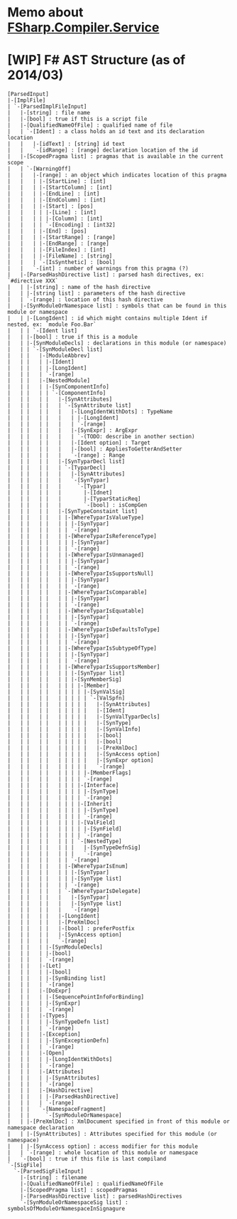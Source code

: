 # Memo about [FSharp.Compiler.Service](https://github.com/fsharp/FSharp.Compiler.Service)

# [WIP] F# AST Structure (as of 2014/03)

    [ParsedInput]
    |-[ImplFile]
    | `-[ParsedImplFileInput]
    |   |-[string] : file name
    |   |-[bool] : true if this is a script file
    |   |-[QualifiedNameOfFile] : qualified name of file
    |   | `-[Ident] : a class holds an id text and its declaration location
    |   |   |-[idText] : [string] id text
    |   |   `-[idRange] : [range] declaration location of the id
    |   |-[ScopedPragma list] : pragmas that is available in the current scope
    |   | `-[WarningOff]
    |   |   |-[range] : an object which indicates location of this pragma
    |   |   | |-[StartLine] : [int]
    |   |   | |-[StartColumn] : [int]
    |   |   | |-[EndLine] : [int]
    |   |   | |-[EndColumn] : [int]
    |   |   | |-[Start] : [pos]
    |   |   | | |-[Line] : [int]
    |   |   | | |-[Column] : [int]
    |   |   | | `-[Encoding] : [int32]
    |   |   | |-[End] : [pos]
    |   |   | |-[StartRange] : [range]
    |   |   | |-[EndRange] : [range]
    |   |   | |-[FileIndex] : [int]
    |   |   | |-[FileName] : [string]
    |   |   | `-[IsSynthetic] : [bool]
    |   |   `-[int] : number of warnings from this pragma (?)
    |   |-[ParsedHashDirective list] : parsed hash directives, ex: `#directive XXX`
    |   | |-[string] : name of the hash directive
    |   | |-[string list] : parameters of the hash directive
    |   | `-[range] : location of this hash directive
    |   |-[SynModuleOrNamespace list] : symbols that can be found in this module or namespace
    |   | |-[LongIdent] : id which might contains multiple Ident if nested, ex: `module Foo.Bar`
    |   | | `-[Ident list]
    |   | |-[bool] : true if this is a module
    |   | |-[SynModuleDecls] : declarations in this module (or namespace)
    |   | | `-[SynModuleDecl list]
    |   | |   |-[ModuleAbbrev]
    |   | |   | |-[Ident]
    |   | |   | |-[LongIdent]
    |   | |   | `-[range]
    |   | |   |-[NestedModule]
    |   | |   | |-[SynComponentInfo]
    |   | |   | | `-[ComponentInfo]
    |   | |   | |   |-[SynAttributes]
    |   | |   | |   | `-[SynAttribute list]
    |   | |   | |   |   |-[LongIdentWithDots] : TypeName
    |   | |   | |   |   | |-[LongIdent]
    |   | |   | |   |   | `-[range]
    |   | |   | |   |   |-[SynExpr] : ArgExpr
    |   | |   | |   |   | `-(TODO: describe in another section)
    |   | |   | |   |   |-[Ident option] : Target
    |   | |   | |   |   |-[bool] : AppliesToGetterAndSetter
    |   | |   | |   |   `-[range] : Range
    |   | |   | |   |-[SynTyparDecl list]
    |   | |   | |   | `-[TyparDecl]
    |   | |   | |   |   |-[SynAttributes]
    |   | |   | |   |   `-[SynTypar]
    |   | |   | |   |     `-[Typar]
    |   | |   | |   |       |-[Idnet]
    |   | |   | |   |       |-[TyparStaticReq]
    |   | |   | |   |       `-[bool] : isCompGen
    |   | |   | |   |-[SynTypeConstaint list]
    |   | |   | |   | |-[WhereTyparIsValueType]
    |   | |   | |   | | |-[SynTypar]
    |   | |   | |   | | `-[range]
    |   | |   | |   | |-[WhereTyparIsReferenceType]
    |   | |   | |   | | |-[SynTypar]
    |   | |   | |   | | `-[range]
    |   | |   | |   | |-[WhereTyparIsUnmanaged]
    |   | |   | |   | | |-[SynTypar]
    |   | |   | |   | | `-[range]
    |   | |   | |   | |-[WhereTyparIsSupportsNull]
    |   | |   | |   | | |-[SynTypar]
    |   | |   | |   | | `-[range]
    |   | |   | |   | |-[WhereTyparIsComparable]
    |   | |   | |   | | |-[SynTypar]
    |   | |   | |   | | `-[range]
    |   | |   | |   | |-[WhereTyparIsEquatable]
    |   | |   | |   | | |-[SynTypar]
    |   | |   | |   | | `-[range]
    |   | |   | |   | |-[WhereTyparIsDefaultsToType]
    |   | |   | |   | | |-[SynTypar]
    |   | |   | |   | | `-[range]
    |   | |   | |   | |-[WhereTyparIsSubtypeOfType]
    |   | |   | |   | | |-[SynTypar]
    |   | |   | |   | | `-[range]
    |   | |   | |   | |-[WhereTyparIsSupportsMember]
    |   | |   | |   | | |-[SynTypar list]
    |   | |   | |   | | |-[SynMemberSig]
    |   | |   | |   | | | |-[Member]
    |   | |   | |   | | | | |-[SynValSig]
    |   | |   | |   | | | | | `-[ValSpfn]
    |   | |   | |   | | | | |   |-[SynAttributes]
    |   | |   | |   | | | | |   |-[Ident]
    |   | |   | |   | | | | |   |-[SynValTyparDecls]
    |   | |   | |   | | | | |   |-[SynType]
    |   | |   | |   | | | | |   |-[SynValInfo]
    |   | |   | |   | | | | |   |-[bool]
    |   | |   | |   | | | | |   |-[bool]
    |   | |   | |   | | | | |   |-[PreXmlDoc]
    |   | |   | |   | | | | |   |-[SynAccess option]
    |   | |   | |   | | | | |   |-[SynExpr option]
    |   | |   | |   | | | | |   `-[range]
    |   | |   | |   | | | | |-[MemberFlags]
    |   | |   | |   | | | | `-[range]
    |   | |   | |   | | | |-[Interface]
    |   | |   | |   | | | | |-[SynType]
    |   | |   | |   | | | | `-[range]
    |   | |   | |   | | | |-[Inherit]
    |   | |   | |   | | | | |-[SynType]
    |   | |   | |   | | | | `-[range]
    |   | |   | |   | | | |-[ValField]
    |   | |   | |   | | | | |-[SynField]
    |   | |   | |   | | | | `-[range]
    |   | |   | |   | | | `-[NestedType]
    |   | |   | |   | | |   |-[SynTypeDefnSig]
    |   | |   | |   | | |   `-[range]
    |   | |   | |   | | `-[range]
    |   | |   | |   | |-[WhereTyparIsEnum]
    |   | |   | |   | | |-[SynTypar]
    |   | |   | |   | | |-[SynType list]
    |   | |   | |   | | `-[range]
    |   | |   | |   | `-[WhereTyparIsDelegate]
    |   | |   | |   |   |-[SynTypar]
    |   | |   | |   |   |-[SynType list]
    |   | |   | |   |   `-[range]
    |   | |   | |   |-[LongIdent]
    |   | |   | |   |-[PreXmlDoc]
    |   | |   | |   |-[bool] : preferPostfix
    |   | |   | |   |-[SynAccess option]
    |   | |   | |   `-[range]
    |   | |   | |-[SynModuleDecls]
    |   | |   | |-[bool]
    |   | |   | `-[range]
    |   | |   |-[Let]
    |   | |   | |-[bool]
    |   | |   | |-[SynBinding list]
    |   | |   | `-[range]
    |   | |   |-[DoExpr]
    |   | |   | |-[SequencePointInfoForBinding]
    |   | |   | |-[SynExpr]
    |   | |   | `-[range]
    |   | |   |-[Types]
    |   | |   | |-[SynTypeDefn list]
    |   | |   | `-[range]
    |   | |   |-[Exception]
    |   | |   | |-[SynExceptionDefn]
    |   | |   | `-[range]
    |   | |   |-[Open]
    |   | |   | |-[LongIdentWithDots]
    |   | |   | `-[range]
    |   | |   |-[Attributes]
    |   | |   | |-[SynAttributes]
    |   | |   | `-[range]
    |   | |   |-[HashDirective]
    |   | |   | |-[ParsedHashDirective]
    |   | |   | `-[range]
    |   | |   `-[NamespaceFragment]
    |   | |     `-[SynModuleOrNamespace]
    |   | |-[PreXmlDoc] : XmlDocument specified in front of this module or namespace declaration
    |   | |-[SynAttributes] : Attributes specified for this module (or namespace)
    |   | |-[SynAccess option] : access modifier for this module
    |   | `-[range] : whole location of this module or namespace
    |   `-[bool] : true if this file is last compiland
    `-[SigFile]
      `-[ParsedSigFileInput]
        |-[string] : filename
        |-[QualifiedNameOfFile] : qualifiedNameOfFile
        |-[ScopedPragma list] : scopedPragmas
        |-[ParsedHashDirective list] : parsedHashDirectives
        `-[SynModuleOrNamespaceSig list] : symbolsOfModuleOrNamespaceInSignagure
    
